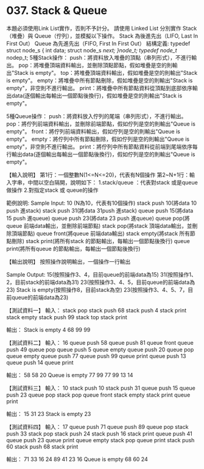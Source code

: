 # 037. Stack & Queue

本題必須使用Link List實作，否則不予計分。
請使用 Linked List 分別實作 Stack（堆疊）與 Queue（佇列），並模擬以下操作。
Stack 為後進先出（LIFO, Last In First Out）
Queue 為先進先出（FIFO, First In First Out）
結構定義:
typedef struct node_s {
int data;
struct node_s *next;
}node_t;
typedef node_t* nodep_t;
5種Stack操作：
push：將資料放入堆疊的頂點（串列形式），不進行輸出。
pop：將堆疊頂端資料輸出，並刪除頂點節點，假如堆疊是空的則輸出"Stack is empty"。
top：將堆疊頂端資料輸出，假如堆疊是空的則輸出"Stack is empty"。
empty：將堆疊中所有節點刪除，假如堆疊是空的則輸出"Stack is empty"，非空則不進行輸出。
print：將堆疊中所有節點資料從頂點到底部依序輸出data(逐個輸出每輸出一個節點後換行)，假如堆疊是空的則輸出"Stack is empty"。

5種Queue操作：
push：將資料放入佇列的尾端（串列形式），不進行輸出。
pop：將佇列前端資料輸出，並刪除前端節點，假如佇列是空的則輸出"Queue is empty"。
front：將佇列前端資料輸出，假如佇列是空的則輸出"Queue is empty"。
empty：將佇列中所有節點刪除，假如佇列是空的則輸出"Queue is empty"，非空則不進行輸出。
print：將佇列中所有節點資料從前端到尾端依序每行輸出data(逐個輸出每輸出一個節點後換行)，假如佇列是空的則輸出"Queue is empty"。

【輸入說明】
第1行：一個整數N(1<=N<=20)，代表有N個操作
第2~N+1行：輸入字串，中間以空白隔開，說明如下：
1.stack/queue ：代表對stack 或是queue 做操作
2.對指定stack 或 queue的操作

範例說明:
Sample Input:
10 (N為10，代表有10個操作)
stack push 10(將data 10 push 進stack)
stack push 31(將data 31push 進stack)
queue push 15(將data 15 push 進queue)
queue push 23(將data 23 push 進queue)
queue pop(將queue 前端data輸出，並刪除前端節點)
stack pop(將stack 頂端data輸出，並刪除頂端節點)
queue front(將queue 前端data輸出)
stack empty(將stack 所有節點刪除)
stack print(將所有stack 的節點輸出，每輸出一個節點後換行)
queue print(將所有queue 的節點輸出，每輸出一個節點後換行)

【輸出說明】
按照操作說明輸出，一個操作一行輸出

Sample Output:
15(按照操作3、4，目前queue的前端data為15)
31(按照操作1、2，目前stack的前端data為31)
23(按照操作3、4、5，目前queue的前端data為23)
Stack is empty(按照操作8，目前stack為空)
23(按照操作3、4、5、7，目前queue的前端data為23)

【測試資料一】
輸入：
stack pop
stack push 68
stack push 4
stack print
stack empty
stack push 99
stack top
stack print

輸出：
Stack is empty
4
68
99
99

【測試資料二】
輸入：
16
queue push 58
queue push 81
queue front
queue push 49
queue pop
queue push 5
queue empty
queue push 20
queue pop
queue empty
queue push 77
queue push 99
queue print
queue push 13
queue push 14
queue print

輸出：
58
58
20
Queue is empty
77
99
77
99
13
14

【測試資料三】
輸入：
10
stack push 10
stack push 31
queue push 15
queue push 23
queue pop
stack pop
queue front
stack empty
stack print
queue print

輸出：
15
31
23
Stack is empty
23

【測試資料四】
輸入：
17
queue push 71
queue push 89
queue pop
stack push 33
stack pop
stack push 24
stack push 16
stack print
queue push 41
queue push 23
queue print
queue empty
stack pop
queue print
stack push 60
stack push 68
stack print

輸出：
71
33
16
24
89
41
23
16
Queue is empty
68
60
24
